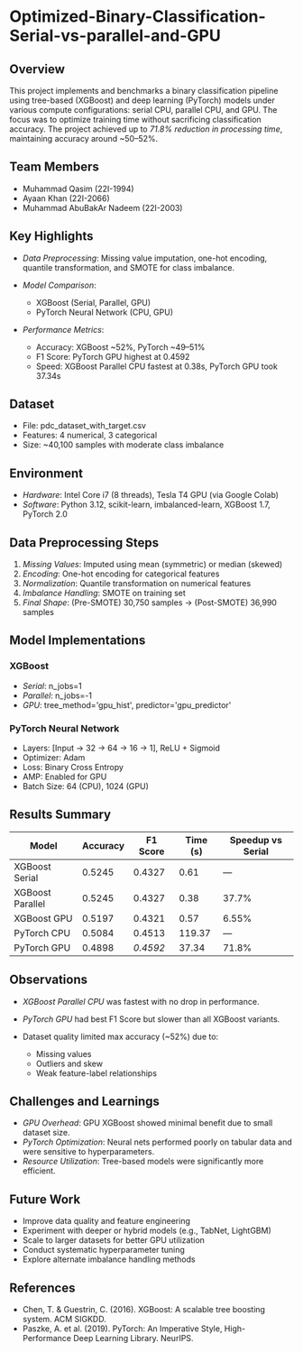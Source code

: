 # Optimized-Binary-Classification-Serial-vs-parallel-and-GPU

## Overview

This project implements and benchmarks a binary classification pipeline using tree-based (XGBoost) and deep learning (PyTorch) models under various compute configurations: serial CPU, parallel CPU, and GPU. The focus was to optimize training time without sacrificing classification accuracy. The project achieved up to *71.8% reduction in processing time*, maintaining accuracy around \~50–52%.

## Team Members

* Muhammad Qasim (22I-1994)
* Ayaan Khan (22I-2066)
* Muhammad AbuBakAr Nadeem (22I-2003)

## Key Highlights

* *Data Preprocessing*: Missing value imputation, one-hot encoding, quantile transformation, and SMOTE for class imbalance.
* *Model Comparison*:

  * XGBoost (Serial, Parallel, GPU)
  * PyTorch Neural Network (CPU, GPU)
* *Performance Metrics*:

  * Accuracy: XGBoost \~52%, PyTorch \~49–51%
  * F1 Score: PyTorch GPU highest at 0.4592
  * Speed: XGBoost Parallel CPU fastest at 0.38s, PyTorch GPU took 37.34s

## Dataset

* File: pdc_dataset_with_target.csv
* Features: 4 numerical, 3 categorical
* Size: \~40,100 samples with moderate class imbalance

## Environment

* *Hardware*: Intel Core i7 (8 threads), Tesla T4 GPU (via Google Colab)
* *Software*: Python 3.12, scikit-learn, imbalanced-learn, XGBoost 1.7, PyTorch 2.0

## Data Preprocessing Steps

1. *Missing Values*: Imputed using mean (symmetric) or median (skewed)
2. *Encoding*: One-hot encoding for categorical features
3. *Normalization*: Quantile transformation on numerical features
4. *Imbalance Handling*: SMOTE on training set
5. *Final Shape*: (Pre-SMOTE) 30,750 samples → (Post-SMOTE) 36,990 samples

## Model Implementations

### XGBoost

* *Serial*: n_jobs=1
* *Parallel*: n_jobs=-1
* *GPU*: tree_method='gpu_hist', predictor='gpu_predictor'

### PyTorch Neural Network

* Layers: \[Input → 32 → 64 → 16 → 1], ReLU + Sigmoid
* Optimizer: Adam
* Loss: Binary Cross Entropy
* AMP: Enabled for GPU
* Batch Size: 64 (CPU), 1024 (GPU)

## Results Summary

| Model            | Accuracy | F1 Score   | Time (s) | Speedup vs Serial |
| ---------------- | -------- | ---------- | -------- | ----------------- |
| XGBoost Serial   | 0.5245   | 0.4327     | 0.61     | —                 |
| XGBoost Parallel | 0.5245   | 0.4327     | 0.38     | 37.7%             |
| XGBoost GPU      | 0.5197   | 0.4321     | 0.57     | 6.55%             |
| PyTorch CPU      | 0.5084   | 0.4513     | 119.37   | —                 |
| PyTorch GPU      | 0.4898   | *0.4592* | 37.34    | 71.8%             |

## Observations

* *XGBoost Parallel CPU* was fastest with no drop in performance.
* *PyTorch GPU* had best F1 Score but slower than all XGBoost variants.
* Dataset quality limited max accuracy (\~52%) due to:

  * Missing values
  * Outliers and skew
  * Weak feature-label relationships

## Challenges and Learnings

* *GPU Overhead*: GPU XGBoost showed minimal benefit due to small dataset size.
* *PyTorch Optimization*: Neural nets performed poorly on tabular data and were sensitive to hyperparameters.
* *Resource Utilization*: Tree-based models were significantly more efficient.

## Future Work

* Improve data quality and feature engineering
* Experiment with deeper or hybrid models (e.g., TabNet, LightGBM)
* Scale to larger datasets for better GPU utilization
* Conduct systematic hyperparameter tuning
* Explore alternate imbalance handling methods

## References

* Chen, T. & Guestrin, C. (2016). XGBoost: A scalable tree boosting system. ACM SIGKDD.
* Paszke, A. et al. (2019). PyTorch: An Imperative Style, High-Performance Deep Learning Library. NeurIPS.
